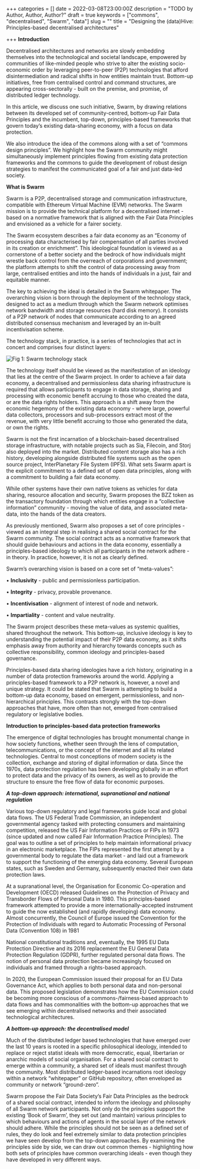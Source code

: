 +++
categories = []
date = 2022-03-08T23:00:00Z
description = "TODO by Author, Author, Author?"
draft = true
keywords = ["commons", "decentralised", "Swarm", "data"]
slug = ""
title = "Designing the (data)Hive:  Principles-based decentralised architectures"

+++
**Introduction**

Decentralised architectures and networks are slowly embedding themselves into the technological and societal landscape, empowered by communities of like-minded people who strive to alter the existing socio-economic order by leveraging peer-to-peer (P2P) technologies that afford disintermediation and radical shifts in how entities maintain trust. Bottom-up initiatives, free from centralised control and command structures, are appearing cross-sectorally - built on the premise, and promise, of distributed ledger technology.

In this article, we discuss one such initiative, Swarm, by drawing relations between its developed set of community-centred, bottom-up Fair Data Principles and the incumbent, top-down, principles-based frameworks that govern today’s existing data-sharing economy, with a focus on data protection.

We also introduce the idea of the commons along with a set of “commons design principles”. We highlight how the Swarm community might simultaneously implement principles flowing from existing data protection frameworks and the commons to guide the development of robust design strategies to manifest the communicated goal of a fair and just data-led society.

**What is Swarm**

Swarm is a P2P, decentralised storage and communication infrastructure, compatible with Ethereum Virtual Machine (EVM) networks. The Swarm mission is to provide the technical platform for a decentralised internet - based on a normative framework that is aligned with the Fair Data Principles and envisioned as a vehicle for a fairer society.

The Swarm ecosystem describes a fair data economy as an “Economy of processing data characterised by fair compensation of all parties involved in its creation or enrichment”. This ideological foundation is viewed as a cornerstone of a better society and the bedrock of how individuals might wrestle back control from the overreach of corporations and government; the platform attempts to shift the control of data processing away from large, centralised entities and into the hands of individuals in a just, fair and equitable manner.

The key to achieving the ideal is detailed in the Swarm whitepaper. The overarching vision is born through the deployment of the technology stack, designed to act as a medium through which the Swarm network optimises network bandwidth and storage resources (hard disk memory). It consists of a P2P network of nodes that communicate according to an agreed distributed consensus mechanism and leveraged by an in-built incentivisation scheme.

The technology stack, in practice, is a series of technologies that act in concert and comprises four distinct layers:

![Fig 1: Swarm technology stack](/uploads/fig1-swarm-tech-stack.PNG "Fig 1: Swarm technology stack")

The technology itself should be viewed as the manifestation of an ideology that lies at the centre of the Swarm project. In order to achieve a fair data economy, a decentralised and permissionless data sharing infrastructure is required that allows participants to engage in data storage, sharing and processing with economic benefit accruing to those who created the data, or are the data rights holders. This approach is a shift away from the economic hegemony of the existing data economy - where large, powerful data collectors, processors and sub-processors extract most of the revenue, with very little benefit accruing to those who generated the data, or own the rights.

Swarm is not the first incarnation of a blockchain-based decentralised storage infrastructure, with notable projects such as Sia, Filecoin, and Storj also deployed into the market. Distributed content storage also has a rich history, developing alongside distributed file systems such as the open source project, InterPlanetary File System (IPFS). What sets Swarm apart is the explicit commitment to a defined set of open data principles, along with a commitment to building a fair data economy.

While other systems have their own native tokens as vehicles for data sharing, resource allocation and security, Swarm proposes the BZZ token as the transactory foundation through which entities engage in a “collective information” community - moving the value of data, and associated meta-data, into the hands of the data creators.

As previously mentioned, Swarm also proposes a set of core principles - viewed as an integral step in realising a shared social contract for the Swarm community. The social contract acts as a normative framework that should guide behaviours and actions in the data economy, essentially a principles-based ideology to which all participants in the network adhere - in theory. In practice, however, it is not as clearly defined.

Swarm’s overarching vision is based on a core set of “meta-values”:

• **Inclusivity** - public and permissionless participation.

• **Integrity** - privacy, provable provenance.

• **Incentivisation** - alignment of interest of node and network.

• **Impartiality** - content and value neutrality.

The Swarm project describes these meta-values as systemic qualities, shared throughout the network. This bottom-up, inclusive ideology is key to understanding the potential impact of their P2P data economy, as it shifts emphasis away from authority and hierarchy towards concepts such as collective responsibility, common ideology and principles-based governance.

Principles-based data sharing ideologies have a rich history, originating in a number of data protection frameworks around the world. Applying a principles-based framework to a P2P network is, however, a novel and unique strategy. It could be stated that Swarm is attempting to build a bottom-up data economy, based on emergent, permissionless, and non-hierarchical principles. This contrasts strongly with the top-down approaches that have, more often than not, emerged from centralised regulatory or legislative bodies.

**Introduction to principles-based data protection frameworks**

The emergence of digital technologies has brought monumental change in how society functions, whether seen through the lens of computation, telecommunications, or the concept of the internet and all its related technologies. Central to most conceptions of modern society is the collection, exchange and storing of digital information or data. Since the 1970s, data protection regulation has been developing globally in an effort to protect data and the privacy of its owners, as well as to provide the structure to ensure the free flow of data for economic purposes.

**_A top-down approach: international, supranational and national regulation_**

Various top-down regulatory and legal frameworks guide local and global data flows. The US Federal Trade Commission, an independent governmental agency tasked with protecting consumers and maintaining competition, released the US Fair Information Practices or FIPs in 1973 (since updated and now called Fair Information Practice Principles). The goal was to outline a set of principles to help maintain informational privacy in an electronic marketplace. The FIPs represented the first attempt by a governmental body to regulate the data market - and laid out a framework to support the functioning of the emerging data economy. Several European states, such as Sweden and Germany, subsequently enacted their own data protection laws.

At a supranational level, the Organisation for Economic Co-operation and Development (OECD) released Guidelines on the Protection of Privacy and Transborder Flows of Personal Data in 1980. This principles-based framework attempted to provide a more internationally-accepted instrument to guide the now established (and rapidly developing) data economy. Almost concurrently, the Council of Europe issued the Convention for the Protection of Individuals with regard to Automatic Processing of Personal Data (Convention 108) in 1981

National constitutional traditions and, eventually, the 1995 EU Data Protection Directive and its 2016 replacement the EU General Data Protection Regulation (GDPR), further regulated personal data flows. The notion of personal data protection became increasingly focused on individuals and framed through a rights-based approach.

In 2020, the European Commission issued their proposal for an EU Data Governance Act, which applies to both personal data and non-personal data. This proposed legislation demonstrates how the EU Commission could be becoming more conscious of a commons-/fairness-based approach to data flows and has commonalities with the bottom-up approaches that we see emerging within decentralised networks and their associated technological architectures.

**_A bottom-up approach: the decentralised model_**

Much of the distributed ledger based technologies that have emerged over the last 10 years is rooted in a specific philosophical ideology, intended to replace or reject statist ideals with more democratic, equal, libertarian or anarchic models of social organisation. For a shared social contract to emerge within a community, a shared set of ideals must manifest through the community. Most distributed ledger-based incarnations root ideology within a network “whitepaper” or GitHub repository, often enveloped as community or network “ground-zero”.

Swarm propose the Fair Data Society’s Fair Data Principles as the bedrock of a shared social contract, intended to inform the ideology and philosophy of all Swarm network participants. Not only do the principles support the existing ‘Book of Swarm’, they set out (and maintain) various principles to which behaviours and actions of agents in the social layer of the network should adhere. While the principles should not be seen as a defined set of rules, they do look and feel extremely similar to data protection principles we have seen develop from the top-down approaches. By examining the principles side by side, we can draw out common themes - highlighting how both sets of principles have common overarching ideals - even though they have developed in very different ways.